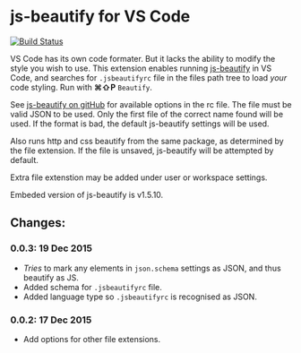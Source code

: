 # js-beautify for VS Code 

[![Build Status](https://api.travis-ci.org/HookyQR/VSCodeBeautify.svg?branch=master)](https://travis-ci.org/HookyQR/VSCodeBeautify)

VS Code has its own code formater. But it lacks the ability to modify the style you wish to use. This extension enables running [js-beautify](http://jsbeautifier.org/) in VS Code, and searches for `.jsbeautifyrc` file in the files path tree to load *your* code styling. Run with  **⌘⇧P** `Beautify`.

See [js-beautify on gitHub](https://github.com/beautify-web/js-beautify) for available options in the rc file. The file must be valid JSON to be used. Only the first file of the correct name found will be used. If the format is bad, the default js-beautify settings will be used.

Also runs http and css beautify from the same package, as determined by the file extension. If the file is unsaved, js-beautify will be attempted by default.

Extra file extenstion may be added under user or workspace settings.

Embeded version of js-beautify is v1.5.10.

## Changes:
### 0.0.3: 19 Dec 2015
* _Tries_ to mark any elements in `json.schema` settings as JSON, and thus beautify as JS.
* Added schema for `.jsbeautifyrc` file.
* Added language type so `.jsbeautifyrc` is recognised as JSON.

### 0.0.2: 17 Dec 2015
* Add options for other file extensions.

